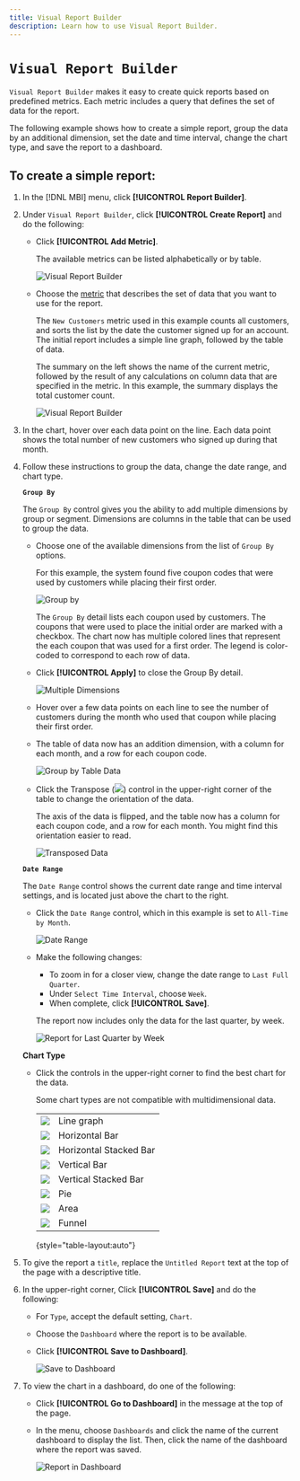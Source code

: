 ```yaml
---
title: Visual Report Builder
description: Learn how to use Visual Report Builder.
---
```

# `Visual Report Builder`

`Visual Report Builder` makes it easy to create quick reports based on predefined metrics. Each metric includes a query that defines the set of data for the report.

The following example shows how to create a simple report, group the data by an additional dimension, set the date and time interval, change the chart type, and save the report to a dashboard.

## To create a simple report:

1. In the [!DNL MBI] menu, click **[!UICONTROL Report Builder]**.

1. Under `Visual Report Builder`, click **[!UICONTROL Create Report]** and do the following:

    * Click **[!UICONTROL Add Metric]**.

        The available metrics can be listed alphabetically or by table.

        ![Visual Report Builder](../../assets/magento-bi-visual-report-builder-add-metric.png)

    * Choose the [metric](../../data-user/reports/ess-manage-data-metrics.md) that describes the set of data that you want to use for the report.

        The `New Customers` metric used in this example counts all customers, and sorts the list by the date the customer signed up for an account. The initial report includes a simple line graph, followed by the table of data.

        The summary on the left shows the name of the current metric, followed by the result of any calculations on column data that are specified in the metric. In this example, the summary displays the total customer count.

        ![Visual Report Builder](../../assets/magento-bi-report-builder-untitled.png)

1. In the chart, hover over each data point on the line. Each data point shows the total number of new customers who signed up during that month.

1. Follow these instructions to group the data, change the date range, and chart type.

    **`Group By`**

    The `Group By` control gives you the ability to add multiple dimensions by group or segment. Dimensions are columns in the table that can be used to group the data.

    * Choose one of the available dimensions from the list of `Group By` options.

        For this example, the system found five coupon codes that were used by customers while placing their first order.

        ![Group by](../../assets/magento-bi-report-builder-group-by-dimensions.png)

        The `Group By` detail lists each coupon used by customers. The coupons that were used to place the initial order are marked with a checkbox. The chart now has multiple colored lines that represent the each coupon that was used for a first order. The legend is color-coded to correspond to each row of data.

    * Click **[!UICONTROL Apply]** to close the Group By detail.

        ![Multiple Dimensions](../../assets/magento-bi-report-builder-group-by-dimension-detail.png)

    * Hover over a few data points on each line to see the number of customers during the month who used that coupon while placing their first order.

    * The table of data now has an addition dimension, with a column for each month, and a row for each coupon code.

        ![Group by Table Data](../../assets/magento-bi-report-builder-group-by-table-data.png)

    * Click the Transpose (![](../../assets/magento-bi-btn-transpose.png)) control in the upper-right corner of the table to change the orientation of the data.

        The axis of the data is flipped, and the table now has a column for each coupon code, and a row for each month. You might find this orientation easier to read.

        ![Transposed Data](../../assets/magento-bi-report-builder-group-by-table-data-transposed.png)

    **`Date Range`**

    The `Date Range` control shows the current date range and time interval settings, and is located just above the chart to the right.

    * Click the `Date Range` control, which in this example is set to `All-Time by Month`.

        ![Date Range](../../assets/magento-bi-report-builder-date-range.png)

    * Make the following changes:

        * To zoom in for a closer view, change the date range to `Last Full Quarter`.
        * Under `Select Time Interval`, choose `Week`.
        * When complete, click **[!UICONTROL Save]**.

        The report now includes only the data for the last quarter, by week.

        ![Report for Last Quarter by Week](../../assets/magento-bi-report-builder-date-range-quarter-by-week-chart.png)

    **Chart Type**

    * Click the controls in the upper-right corner to find the best chart for the data.

      Some chart types are not compatible with multidimensional data.

      | | |
      |-----|-----|
      | ![](../../assets/magento-bi-btn-chart-line.png) | Line graph |
      | ![](../../assets/magento-bi-btn-chart-horz-bar.png) | Horizontal Bar |
      | ![](../../assets/magento-bi-btn-chart-horz-stacked-bar.png) | Horizontal Stacked Bar |
      | ![](../../assets/magento-bi-btn-chart-vert-bar.png) | Vertical Bar|
      | ![](../../assets/magento-bi-btn-chart-vert-stacked-bar.png) | Vertical Stacked Bar|
      | ![](../../assets/magento-bi-btn-chart-pie.png) | Pie|
      | ![](../../assets/magento-bi-btn-chart-area.png) | Area|
      | ![](../../assets/magento-bi-btn-chart-funnel.png) | Funnel|

      {style="table-layout:auto"}

1. To give the report a `title`, replace the `Untitled Report` text at the top of the page with a descriptive title.

1. In the upper-right corner, Click **[!UICONTROL Save]** and do the following:

    * For `Type`, accept the default setting, `Chart`.

    * Choose the `Dashboard` where the report is to be available.

    * Click **[!UICONTROL Save to Dashboard]**.

        ![Save to Dashboard](../../assets/magento-bi-report-builder-save-to-dashboard.png)

1. To view the chart in a dashboard, do one of the following:

    * Click **[!UICONTROL Go to Dashboard]** in the message at the top of the page.

    * In the menu, choose `Dashboards` and click the name of the current dashboard to display the list. Then, click the name of the dashboard where the report was saved.

        ![Report in Dashboard](../../assets/magento-bi-report-builder-my-dashboard.png)
